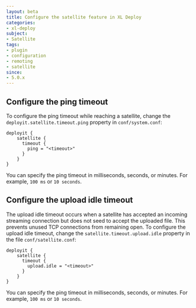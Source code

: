 ```yaml
---
layout: beta
title: Configure the satellite feature in XL Deploy
categories:
- xl-deploy
subject:
- Satellite
tags:
- plugin
- configuration
- remoting
- satellite
since:
- 5.0.x
---
```


## Configure the ping timeout

To configure the ping timeout while reaching a satellite, change the `deployit.satellite.timeout.ping` property in `conf/system.conf`:

    deployit {
        satellite {
          timeout {
            ping = "<timeout>"
          }
        }
    }

You can specify the ping timeout in milliseconds, seconds, or minutes. For example, `100 ms` or `10 seconds`.

## Configure the upload idle timeout

The upload idle timeout occurs when a satellite has accepted an incoming streaming connection but does not seed to accept the uploaded file. This prevents unused TCP connections from remaining open. To configure the upload idle timeout, change the `satellite.timeout.upload.idle` property in the file `conf/satellite.conf`:

    deployit {
        satellite {
          timeout {
            upload.idle = "<timeout>"
          }
        }
    }
You can specify the ping timeout in milliseconds, seconds, or minutes. For example, `100 ms` or `10 seconds`.
